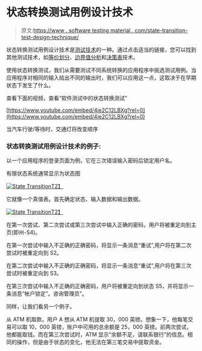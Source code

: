 # 状态转换测试用例设计技术

> 原文:[https://www . software testing material . com/state-transition-test-design-technique/](https://www.softwaretestingmaterial.com/state-transition-test-design-technique/)

状态转换测试用例设计技术是[测试技术](https://www.softwaretestingmaterial.com/black-box-test-design-techniques/)的一种。通过点击适当的链接，您可以找到其他测试技术，如[等价划分](https://www.softwaretestingmaterial.com/equivalence-partitioning-testing-technique/)、[边界值分析](https://www.softwaretestingmaterial.com/boundary-value-analysis-testing-technique/)和[决策表](https://www.softwaretestingmaterial.com/decision-table-test-design-technique/)技术。

使用状态转换测试，我们从需要测试不同系统转换的应用程序中挑选测试用例。当应用程序对相同的输入给出不同的输出时，我们可以应用这一点，这取决于在早期状态下发生了什么。

查看下面的视频，查看“软件测试中的状态转换测试”

[https://www.youtube.com/embed/4ie2C12LBXg?rel=0](https://www.youtube.com/embed/4ie2C12LBXg?rel=0)

当汽车行驶/等待时，交通灯将改变顺序

### 状态转换测试用例设计技术的例子:

以一个应用程序的登录页面为例，它在三次错误输入密码后锁定用户名。

有限状态系统通常显示为状态图

[![State Transition](../Images/108807d0d592476341ff9178c89a3a03.png "State-Transition")T2】](https://www.softwaretestingmaterial.com/wp-content/uploads/2016/03/State-Transition.png)

它就像一个真值表。首先确定状态、输入数据和输出数据。

[![State Transition](../Images/bca9198853e98b1481bd826089f38f18.png "State Transition")T2】](https://www.softwaretestingmaterial.com/wp-content/uploads/2016/03/State-Transition-1.png)

在第一次尝试、第二次尝试或第三次尝试中输入正确的密码，用户将被重定向到主页(即州-S4)。

在第一次尝试中输入不正确的正确密码，将显示一条消息“重试”,用户将在第二次尝试时被重定向到 S2。

在第二次尝试中输入不正确的正确密码，将显示一条消息“重试”,用户将在第三次尝试时被重定向到 S3。

在第三次尝试中输入不正确的正确密码，用户将被重定向到状态 S5，并将显示一条消息“帐户锁定”。咨询管理员”。

同样，让我们看另一个例子。

从 ATM 机取款。用户 A 想从 ATM 机提取 30，000 英镑。想象一下，他每笔交易可以取 10，000 英镑，账户中可用的总余额是 25，000 英镑。前两次尝试，他都能取钱。而在第三次尝试时，ATM 显示“余额不足，请联系银行”的信息。相同的操作，但是由于状态的变化，他无法在第三笔交易中提取资金。